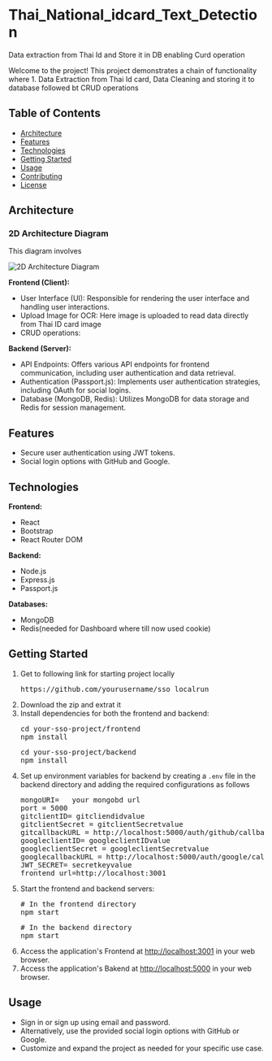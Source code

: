 # Thai_National_idcard_Text_Detection
Data extraction from Thai Id and Store it in DB enabling Curd operation
<p>Welcome to the project! This project demonstrates a chain of functionality where 1. Data Extraction from Thai Id card, Data Cleaning and storing it to database followed bt CRUD operations</p>
<h2>Table of Contents</h2>
    <ul>
        <li><a href="#architecture">Architecture</a></li>
        <li><a href="#features">Features</a></li>
        <li><a href="#technologies">Technologies</a></li>
        <li><a href="#getting-started">Getting Started</a></li>
        <li><a href="#usage">Usage</a></li>
        <li><a href="#contributing">Contributing</a></li>
        <li><a href="#license">License</a></li>
    </ul>
<h2 id="architecture">Architecture</h2>
<h3>2D Architecture Diagram</h3>
<p>This diagram involves</p>
<img src="https://www.seobility.net/en/wiki/images/thumb/0/04/Frontend-vs-Backend.png/675px-Frontend-vs-Backend.png" alt="2D Architecture Diagram">
<p>
  <strong>Frontend (Client):</strong>
</p>
<ul>
 <li>User Interface (UI): Responsible for rendering the user interface and handling user interactions.</li>
 <li> Upload Image for OCR: Here image is uploaded to read data directly from Thai ID card image
 </li>
 <li> CRUD operations:
 </li>
</ul>

<p>
 <strong>Backend (Server):</strong>
</p>
    <ul>
        <li>API Endpoints: Offers various API endpoints for frontend communication, including user authentication and
            data retrieval.</li>
        <li>Authentication (Passport.js): Implements user authentication strategies, including OAuth for social logins.
        </li>
        <li>Database (MongoDB, Redis): Utilizes MongoDB for data storage and Redis for session management.</li>
    </ul>

<h2 id="#features">Features</h2>
    <ul>
        <li>Secure user authentication using JWT tokens.</li>
        <li>Social login options with GitHub and Google.</li>
    </ul>

<h2 id="#technologies">Technologies</h2>
<p>
        <strong>Frontend:</strong>
</p>
<ul>
        <li>React</li>
        <li>Bootstrap</li>
        <li>React Router DOM</li>
</ul>

<p>
        <strong>Backend:</strong>
</p>
    <ul>
        <li>Node.js</li>
        <li>Express.js</li>
        <li>Passport.js</li>
    </ul>

<p>
        <strong>Databases:</strong>
</p>
    <ul>
        <li>MongoDB</li>
        <li>Redis(needed for Dashboard where till now used cookie)</li>
    </ul>

<h2 id="#getting-started">Getting Started</h2>
    <ol>
        <li>Get to following link for starting project locally 
            <pre>https://github.com/yourusername/sso_localrun</pre>
        </li>
      <li> Download the zip and extrat it</li>
        <li>Install dependencies for both the frontend and backend:
<pre>cd your-sso-project/frontend<br>npm install</pre>
<pre>cd your-sso-project/backend<br>npm install</pre>
        </li>
        <li>Set up environment variables for backend by creating a <code>.env</code> file in the backend directory and adding the
            required configurations as follows</li>
<pre>mongoURI=   your mongobd url
port = 5000
gitclientID= gitcliendidvalue
gitclientSecret = gitclientSecretvalue
gitcallbackURL = http://localhost:5000/auth/github/callback
googleclientID= googleclientIDvalue
googleclientSecret = googleclientSecretvalue
googlecallbackURL = http://localhost:5000/auth/google/callback
JWT_SECRET= secretkeyvalue
frontend_url=http://localhost:3001</pre>
        <li>Start the frontend and backend servers:
            <pre># In the frontend directory
npm start</pre>
<pre># In the backend directory
npm start</pre>
        </li>
            <li>Access the application's Frontend at <a href="http://localhost:3001">http://localhost:3001</a> in your web browser.
        <li>Access the application's Bakend at <a href="http://localhost:5000">http://localhost:5000</a> in your web browser.
        
</li>
</ol>

<h2 id="#usage">Usage</h2>
    <ul>
        <li>Sign in or sign up using email and password.</li>
        <li>Alternatively, use the provided social login options with GitHub or Google.</li>
        <li>Customize and expand the project as needed for your specific use case.</li>
    </ul>


